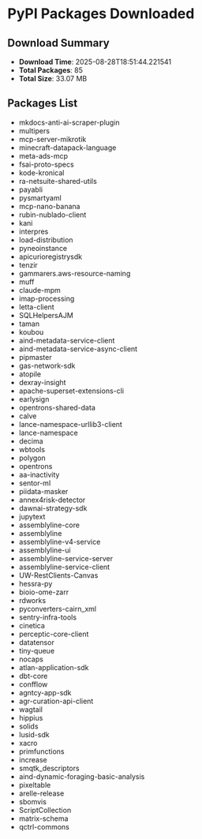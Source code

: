 # PyPI Packages Downloaded

## Download Summary
- **Download Time**: 2025-08-28T18:51:44.221541
- **Total Packages**: 85
- **Total Size**: 33.07 MB

## Packages List
- mkdocs-anti-ai-scraper-plugin
- multipers
- mcp-server-mikrotik
- minecraft-datapack-language
- meta-ads-mcp
- fsai-proto-specs
- kode-kronical
- ra-netsuite-shared-utils
- payabli
- pysmartyaml
- mcp-nano-banana
- rubin-nublado-client
- kani
- interpres
- load-distribution
- pyneoinstance
- apicurioregistrysdk
- tenzir
- gammarers.aws-resource-naming
- muff
- claude-mpm
- imap-processing
- letta-client
- SQLHelpersAJM
- taman
- koubou
- aind-metadata-service-client
- aind-metadata-service-async-client
- pipmaster
- gas-network-sdk
- atopile
- dexray-insight
- apache-superset-extensions-cli
- earlysign
- opentrons-shared-data
- calve
- lance-namespace-urllib3-client
- lance-namespace
- decima
- wbtools
- polygon
- opentrons
- aa-inactivity
- sentor-ml
- piidata-masker
- annex4risk-detector
- dawnai-strategy-sdk
- jupytext
- assemblyline-core
- assemblyline
- assemblyline-v4-service
- assemblyline-ui
- assemblyline-service-server
- assemblyline-service-client
- UW-RestClients-Canvas
- hessra-py
- bioio-ome-zarr
- rdworks
- pyconverters-cairn_xml
- sentry-infra-tools
- cinetica
- perceptic-core-client
- datatensor
- tiny-queue
- nocaps
- atlan-application-sdk
- dbt-core
- confflow
- agntcy-app-sdk
- agr-curation-api-client
- wagtail
- hippius
- solids
- lusid-sdk
- xacro
- primfunctions
- increase
- smqtk_descriptors
- aind-dynamic-foraging-basic-analysis
- pixeltable
- arelle-release
- sbomvis
- ScriptCollection
- matrix-schema
- qctrl-commons
